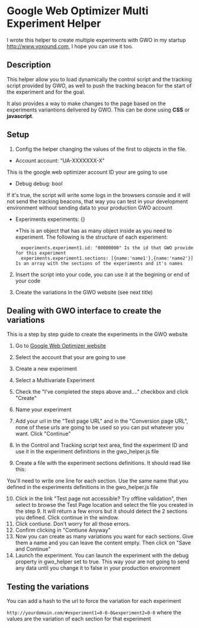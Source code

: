 Google Web Optimizer Multi Experiment Helper
============================================
I wrote this helper to create multiple experiments with GWO in my startup http://www.voxound.com, I hope you can use it too.

Description
-----------
This helper allow you to load dynamically the control script and the tracking script provided by GWO, as well to push the tracking beacon for the start of the experiment and for the goal.

It also provides a way to make changes to the page based on the experiments variantions delivered by GWO. This can be done using **CSS** or **javascript**.

Setup
-----
1. Config the helper changing the values of the first to objects in the file.

* Account
	account: "UA-XXXXXXX-X"

This is the google web optimizer account ID your are going to use

* Debug
	debug: bool

If it's true, the script will write some logs in the browsers console and it will not send the tracking beacons, that way you can test in your development environment without sending data to your production GWO account

* Experiments
	experiments: {}

	*This is an object that has as many object inside as you need to experiment. The following is the structure of each experiment:

		experiments.experiment1.id: "00000000" Is the id that GWO provide for this experiment
		experiments.experiment1.sections: [{name:'name1'},{name:'name2'}]  Is an array with the sections of the experiments and it's names

2. Insert the script into your code, you can use it at the begining or end of your code

	<script src="/gwo_helper.js"></script>

3. Create the variations in the GWO website (see next title)


Dealing with GWO interface to create the variations
---------------------------------------------------
This is a step by step guide to create the experiments in the GWO website

1. Go to [Google Web Optimizer website](http://www.google.com/websiteoptimizer "Google Web Optimizer") 
2. Select the account that your are going to use
3. Create a new experiment
4. Select a Multivariate Experiment
5. Check the "I've completed the steps above and...." checkbox and click "Create"
6. Name your experiment
7. Add your url in the "Test page URL" and in the "Conversion page URL", none of these urls are going to be used so you can put whatever you want. Click "Continue"
8. In the Control and Tracking script text area, find the experiment ID and use it in the experiment definitions in the gwo_helper.js file
9. Create a file with the experiment sections definitions. It should read like this:
	
	<!-- utmx section name="Section1" -->
	<!-- utmx section name="Section2" -->

You'll need to write one line for each section. Use the same name that you defined in the experiments definitions in the gwo_helper.js file

10. Click in the link "Test page not accessible? Try offline validation", then select to browse the Test Page location and select the file you created in the step 9.
It will return a few errors but it should detect the 2 sections you defined. Click continue in the window.
11. Click contiune. Don't worry for all those errors.
12. Confirm clicking in "Contiune Anyway"
13. Now you can create as many variations you want for each sections. Give them a name and you can leave the content empty. Then click on "Save and Continue"
14. Launch the experiment. You can launch the experiment with the debug property in gwo_helper set to true. This way your are not going to send any data until you change it to false in your production environment

Testing the variations
----------------------
You can add a hash to the url to force the variation for each experiment

`http://yourdomain.com/#experiment1=0-0-0&experiment2=0-0`
where the values are the variation of each section for that experiment



